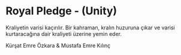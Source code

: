 # Royal Pledge - (Unity)
Kraliyetin varisi kaçırılır. Bir kahraman, kralın huzuruna çıkar ve varisi kurtaracağına dair kraliyeti üzerine yemin eder.

Kürşat Emre Özkara & Mustafa Emre Kılınç
